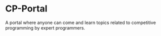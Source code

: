 # CP-Portal
A portal where anyone can come and learn topics related to competitive programming by expert programmers.
